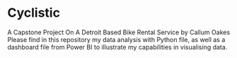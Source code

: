 # Cyclistic
A Capstone Project On A Detroit Based Bike Rental Service by Callum Oakes
Please find in this repository my data analysis with Python file, as well as a dashboard file from Power BI to illustrate my capabilities in visualising data.
